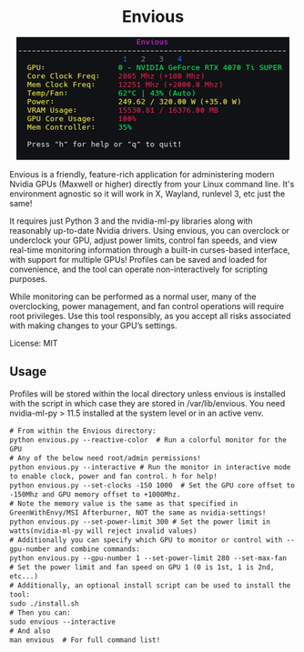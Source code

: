 <div align="center">
  <h1>Envious</h1>
  <img src="screenshot.png?version=3" alt="Blissful Nvidia Tool" />
</div>

Envious is a friendly, feature-rich application for administering modern Nvidia GPUs (Maxwell or higher) directly from your Linux command line. It's environment agnostic so it will work in X, Wayland, runlevel 3, etc just the same!

It requires just Python 3 and the nvidia-ml-py libraries along with reasonably up-to-date Nvidia drivers. Using envious, you can overclock or underclock your GPU, adjust power limits, control fan speeds, and view
real-time monitoring information through a built-in curses-based interface, with support for multiple GPUs! Profiles can be saved and loaded for convenience, and the tool can operate non-interactively for scripting purposes.

While monitoring can be performed as a normal user, many of the overclocking, power management, and fan control operations will require root privileges. Use this tool responsibly, as you accept all risks
associated with making changes to your GPU’s settings.

License: MIT


## Usage
Profiles will be stored within the local directory unless envious is installed with the script in which case they are stored in /var/lib/envious. You need nvidia-ml-py > 11.5 installed at the system level or in an active venv.  

```
# From within the Envious directory:
python envious.py --reactive-color  # Run a colorful monitor for the GPU
# Any of the below need root/admin permissions!
python envious.py --interactive # Run the monitor in interactive mode to enable clock, power and fan control. h for help!
python envious.py --set-clocks -150 1000  # Set the GPU core offset to -150Mhz and GPU memory offset to +1000Mhz. 
# Note the memory value is the same as that specified in GreenWithEnvy/MSI Afterburner, NOT the same as nvidia-settings!
python envious.py --set-power-limit 300 # Set the power limit in watts(nvidia-ml-py will reject invalid values)
# Additionally you can specify which GPU to monitor or control with --gpu-number and combine commands:
python envious.py --gpu-number 1 --set-power-limit 280 --set-max-fan  # Set the power limit and fan speed on GPU 1 (0 is 1st, 1 is 2nd, etc...)
# Additionally, an optional install script can be used to install the tool:
sudo ./install.sh
# Then you can:
sudo envious --interactive
# And also
man envious  # For full command list!
```
